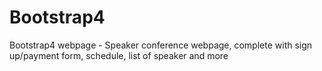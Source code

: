 # Bootstrap4
 Bootstrap4 webpage - Speaker conference webpage, complete with sign up/payment form, schedule, list of speaker and more
